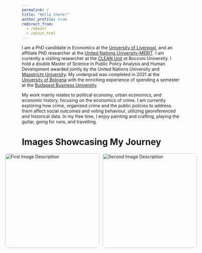 ```yaml
---
permalink: /
title: "Hello there!"
author_profile: true
redirect_from: 
  - /about/
  - /about.html
---
```


I am a PhD candidate in Economics at the [University of Liverpool](https://www.liverpool.ac.uk/), and an affiliate PhD researcher at the [United Nations University-MERIT](https://unu.edu/merit). I am currently a visiting researcher at the [CLEAN Unit](https://clean.unibocconi.eu/) at Bocconi University. I hold a double Master of Science in Public Policy Analysis and Human Development awarded jointly by the United Nations University and [Maastricht University](https://www.maastrichtuniversity.nl/). My undergrad was completed in 2021 at the [University of Bologna](https://www.unibo.it/en) with the enriching experience of spending a semester at the [Budapest Business University](https://uni-bge.hu/en).

My work mainly relates to political economy, urban economics, and economic history, focusing on the economics of crime. I am currently exploring how crime, organized crime and the public policies to address them affect social outcomes and voting behaviour, utilizing georeferenced and historical data. In my free time, I enjoy painting and crafting, playing the guitar, going for runs, and travelling.  

# **Images Showcasing My Journey**

<div style="display: flex; justify-content: center; align-items: center;">
  <div style="margin-right: 10px;">
    <img src="path-to-your-first-image.jpg" alt="First Image Description" style="width: 300px; height: auto; border-radius: 8px;">
  </div>
  <div>
    <img src="path-to-your-second-image.jpg" alt="Second Image Description" style="width: 300px; height: auto; border-radius: 8px;">
  </div>
</div>



